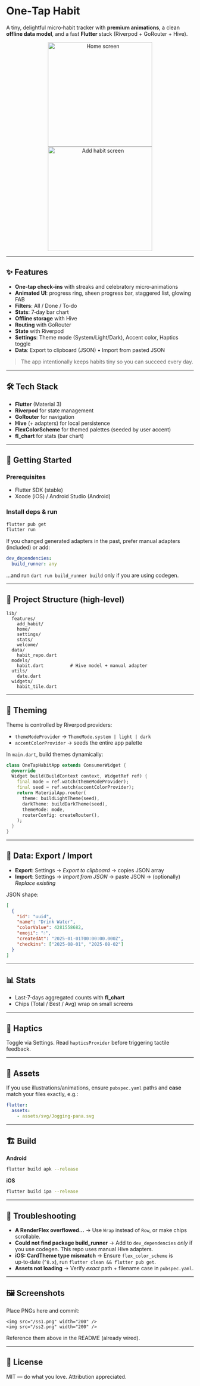 # One‑Tap Habit

A tiny, delightful micro‑habit tracker with **premium animations**, a clean **offline data model**, and a fast **Flutter** stack (Riverpod + GoRouter + Hive).

<p align="center">
  <img src="docs/screenshots/home.png" alt="Home screen" width="280" />
  <img src="docs/screenshots/add.png" alt="Add habit screen" width="280" />
</p>

---

## ✨ Features

* **One‑tap check‑ins** with streaks and celebratory micro‑animations
* **Animated UI**: progress ring, sheen progress bar, staggered list, glowing FAB
* **Filters**: All / Done / To‑do
* **Stats**: 7‑day bar chart
* **Offline storage** with Hive
* **Routing** with GoRouter
* **State** with Riverpod
* **Settings**: Theme mode (System/Light/Dark), Accent color, Haptics toggle
* **Data**: Export to clipboard (JSON) • Import from pasted JSON

> The app intentionally keeps habits tiny so you can succeed every day.

---

## 🛠️ Tech Stack

* **Flutter** (Material 3)
* **Riverpod** for state management
* **GoRouter** for navigation
* **Hive** (+ adapters) for local persistence
* **FlexColorScheme** for themed palettes (seeded by user accent)
* **fl\_chart** for stats (bar chart)

---

## 🚀 Getting Started

### Prerequisites

* Flutter SDK (stable)
* Xcode (iOS) / Android Studio (Android)

### Install deps & run

```bash
flutter pub get
flutter run
```

If you changed generated adapters in the past, prefer manual adapters (included) or add:

```yaml
dev_dependencies:
  build_runner: any
```

…and run `dart run build_runner build` only if you are using codegen.

---

## 📁 Project Structure (high‑level)

```
lib/
  features/
    add_habit/
    home/
    settings/
    stats/
    welcome/
  data/
    habit_repo.dart
  models/
    habit.dart          # Hive model + manual adapter
  utils/
    date.dart
  widgets/
    habit_tile.dart
```

---

## 🎨 Theming

Theme is controlled by Riverpod providers:

* `themeModeProvider` → `ThemeMode.system | light | dark`
* `accentColorProvider` → seeds the entire app palette

In `main.dart`, build themes dynamically:

```dart
class OneTapHabitApp extends ConsumerWidget {
  @override
  Widget build(BuildContext context, WidgetRef ref) {
    final mode = ref.watch(themeModeProvider);
    final seed = ref.watch(accentColorProvider);
    return MaterialApp.router(
      theme: buildLightTheme(seed),
      darkTheme: buildDarkTheme(seed),
      themeMode: mode,
      routerConfig: createRouter(),
    );
  }
}
```

---

## 💾 Data: Export / Import

* **Export**: Settings → *Export to clipboard* → copies JSON array
* **Import**: Settings → *Import from JSON* → paste JSON → (optionally) *Replace existing*

JSON shape:

```json
[
  {
    "id": "uuid",
    "name": "Drink Water",
    "colorValue": 4281558682,
    "emoji": "💧",
    "createdAt": "2025-01-01T00:00:00.000Z",
    "checkins": ["2025-08-01", "2025-08-02"]
  }
]
```

---

## 📊 Stats

* Last‑7‑days aggregated counts with **fl\_chart**
* Chips (Total / Best / Avg) wrap on small screens

---

## 🔔 Haptics

Toggle via Settings. Read `hapticsProvider` before triggering tactile feedback.

---

## 🧩 Assets

If you use illustrations/animations, ensure `pubspec.yaml` paths and **case** match your files exactly, e.g.:

```yaml
flutter:
  assets:
    - assets/svg/Jogging-pana.svg
```

---

## 🏗️ Build

**Android**

```bash
flutter build apk --release
```

**iOS**

```bash
flutter build ipa --release
```

---

## 🧰 Troubleshooting

* **A RenderFlex overflowed…** → Use `Wrap` instead of `Row`, or make chips scrollable.
* **Could not find package build\_runner** → Add to `dev_dependencies` *only* if you use codegen. This repo uses manual Hive adapters.
* **iOS: CardTheme type mismatch** → Ensure `flex_color_scheme` is up‑to‑date (`^8.x`), run `flutter clean && flutter pub get`.
* **Assets not loading** → Verify *exact* path + filename case in `pubspec.yaml`.

---

## 🖼️ Screenshots

Place PNGs here and commit:

```
<img src="/ss1.png" width="200" />
<img src="/ss2.png" width="200" />
```

Reference them above in the README (already wired).

---

## 📄 License

MIT — do what you love. Attribution appreciated.
